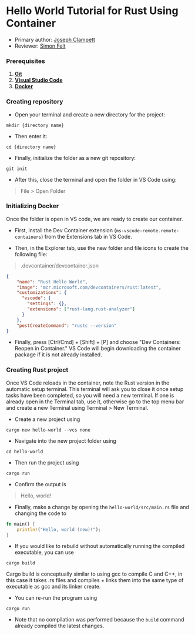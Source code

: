 # Hello World Tutorial for Rust Using Container
* Primary author: [Joseph Clampett](https://github.com/josephclampett-education)
* Reviewer: [Simon Felt](https://github.com/simofel)

### Prerequisites
1. [**Git**](https://code.visualstudio.com/docs/sourcecontrol/intro-to-git)
2. [**Visual Studio Code**](https://code.visualstudio.com/)
3. [**Docker**](https://www.docker.com/products/docker-desktop/)


### Creating repository
- Open your terminal and create a new directory for the project:
```
mkdir {directory name}
```

- Then enter it:
```
cd {directory name}
```

- Finally, initialize the folder as a new git repository: 
```
git init
```

- After this, close the terminal and open the folder in VS Code using:
> File > Open Folder

### Initializing Docker

Once the folder is open in VS code, we are ready to create our container.

- First, install the Dev Container extension (`ms-vscode-remote.remote-containers`) from the Extensions tab in VS Code.

- Then, in the Explorer tab, use the new folder and file icons to create the following file:
> .devcontainer/devcontainer.json
```json
{
	"name": "Rust Hello World",
	"image": "mcr.microsoft.com/devcontainers/rust:latest",
	"customizations": {
	  "vscode": {
		"settings": {},
		"extensions": ["rust-lang.rust-analyzer"]
	  }
	},
	"postCreateCommand": "rustc --version"
}
```

- Finally, press [Ctrl/Cmd] + [Shift] + [P] and choose "Dev Containers: Reopen in Container." VS Code will begin downloading the container package if it is not already installed.

### Creating Rust project

Once VS Code reloads in the container, note the Rust version in the automatic setup terminal. This terminal will ask you to close it once setup tasks have been completed, so you will need a new terminal. If one is already open in the Terminal tab, use it, otherwise go to the top menu bar and create a new Terminal using Terminal > New Terminal.

- Create a new project using
```
cargo new hello-world --vcs none
```

- Navigate into the new project folder using
```
cd hello-world
```

- Then run the project using
```
cargo run
```

- Confirm the output is 
> Hello, world!

- Finally, make a change by opening the `hello-world/src/main.rs` file and changing the code to
```rust
fn main() {
    println!("Hello, world (new)!");
}
```

- If you would like to rebuild without automatically running the compiled executable, you can use
```
cargo build
```
Cargo build is conceptually similar to using gcc to compile C and C++, in this case it takes .rs files and compiles + links them into the same type of executable as gcc and its linker create.

- You can re-run the program using
```
cargo run
```
- Note that no compilation was performed because the `build` command already compiled the latest changes.